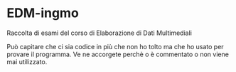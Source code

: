 # EDM-ingmo
Raccolta di esami del corso di Elaborazione di Dati Multimediali

Può capitare che ci sia codice in più che non ho tolto ma che ho usato per provare il programma. Ve ne accorgete perchè o è commentato o
non viene mai utilizzato.
